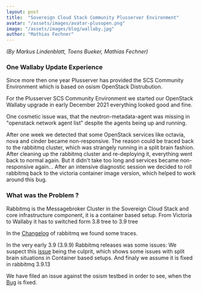```yaml
---
layout: post
title:  "Sovereign Cloud Stack Community Plusserver Environment"
avatar: "/assets/images/avatar-plusopen.png"
image: "/assets/images/blog/wallaby.jpg"
author: "Mathias Fechner"
---
```


_(By Markus Lindenblatt, Toens Bueker, Mathias Fechner)_

### One Wallaby Update Experience

Since more then one year Plusserver has provided the SCS Community Environment which is based on osism OpenStack Distrubution.

For the Plusserver SCS Community Environment we started our OpenStack Wallaby upgrade
in early December 2021 everything looked good and fine.

One cosmetic issue was, that the neutron-metadata-agent was missing in "openstack network agent list"
despite the agents being up and running.

After one week we detected that some OpenStack services like octavia, nova and cinder became non-responsive.
The reason could be traced back to the rabbitmq cluster, which was strangely running in a split brain fashion.
After cleaning up the rabbitmq cluster and re-deploying it, everything went back to normal again.
But it didn't take too long and services became non-responsive again... 
After an intensive diagnostic session we decided to roll rabbitmq back to the victoria container image version, which helped to work around this bug.

### What was the Problem ?

Rabbitmq is the Messagebroker Cluster in the Sovereign Cloud Stack and core infrastructure component,
it is a container based setup. From Victoria to Wallaby it has to switched form 3.8 tree to 3.9 tree 

In the [Changelog](https://www.rabbitmq.com/changelog.html) of rabbitmq we found some traces.

In the very early 3.9 (3.9.9) Rabbitmq releases was some issues:
We suspect this [issue](https://github.com/rabbitmq/osiris/issues/53) being the culprit, 
which shows some issues with split brain situations in Container based setups.
And finaly we assume it is fixed in rabbitmq 3.9.13

We have filed an issue against the osism testbed in order to see, when the [Bug](https://github.com/osism/testbed/issues/978) is fixed.